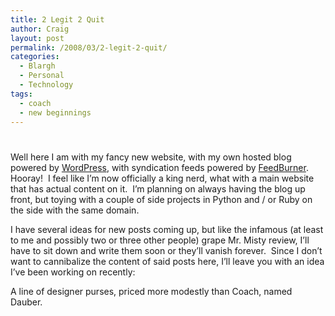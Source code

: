 ```yaml
---
title: 2 Legit 2 Quit
author: Craig
layout: post
permalink: /2008/03/2-legit-2-quit/
categories:
  - Blargh
  - Personal
  - Technology
tags:
  - coach
  - new beginnings
---
```

# 

Well here I am with my fancy new website, with my own hosted blog powered by [WordPress][1], with syndication feeds powered by [FeedBurner][2]. Hooray!  I feel like I’m now officially a king nerd, what with a main website that has actual content on it.  I’m planning on always having the blog up front, but toying with a couple of side projects in Python and / or Ruby on the side with the same domain.

 [1]: http://wordpress.com "WordPress"
 [2]: http://feedburner.com "FeedBurner"

I have several ideas for new posts coming up, but like the infamous (at least to me and possibly two or three other people) grape Mr. Misty review, I’ll have to sit down and write them soon or they’ll vanish forever.  Since I don’t want to cannibalize the content of said posts here, I’ll leave you with an idea I’ve been working on recently:

A line of designer purses, priced more modestly than Coach, named Dauber.